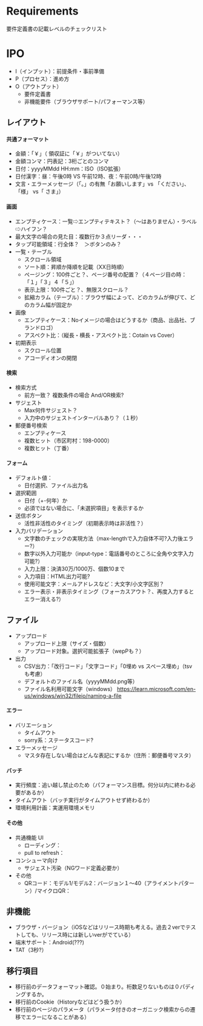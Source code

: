 # Requirements
要件定義書の記載レベルのチェックリスト

# IPO
- I（インプット）：前提条件・事前準備
- P（プロセス）：進め方
- O（アウトプット）
  - 要件定義書
  - 非機能要件（ブラウザサポート/パフォーマンス等）

## レイアウト

#### 共通フォーマット
- 金額：「￥」（ 領収証に「￥」がついてない）
- 金額コンマ：円表記：3桁ごとのコンマ
- 日付：yyyyMMdd HH:mm：ISO（ISO拡張）
- 日付漢字：昼：午後0時 VS 午前12時、夜：午前0時/午後12時
- 文言・エラーメッセージ（「。」の有無「お願いします」vs 「ください」、「様」 vs「 さま」）

#### 画面
- エンプティケース：一覧⇨エンプティテキスト？（〜はありません）・ラベル⇨ハイフン？
- 最大文字の場合の見た目：複数行か３点リーダ・・・
- タップ可能領域：行全体？　＞ボタンのみ？
- 一覧・テーブル
  - スクロール領域
  - ソート順：昇順か降順を記載（XX日時順）
  - ページング：100件ごと？、ページ番号の配置？（４ページ目の時：「１」「３」４「５」）
  - 表示上限：100件ごと？、無限スクロール？
  - 拡縮カラム（テーブル）：ブラウザ幅によって、どのカラムが伸びて、どのカラム幅が固定か
- 画像
  - エンプティケース：Noイメージの場合はどうするか（商品、出品社、ブランドロゴ）
  - アスペクト比：（縦長・横長・アスペクト比：Cotain vs Cover）
- 初期表示
  - スクロール位置
  - アコーディオンの開閉

#### 検索
- 検索方式
  - 前方一致？ 複数条件の場合 And/OR検索?
- サジェスト
  - Max何件サジェスト？
  - 入力中のサジェストインターバルあり？（１秒）
- 郵便番号検索
  - エンプティケース
  - 複数ヒット（市区町村：198-0000）
  - 複数ヒット（丁番）

#### フォーム
- デフォルト値：
  - 日付選択、ファイル出力名
- 選択範囲
  - 日付（+-何年）か
  - 必須ではない場合に、「未選択項目」を表示するか
- 送信ボタン
  - 活性非活性のタイミング（初期表示時は非活性？）
- 入力バリデーション
  - 文字数のチェックの実現方法（max-lengthで入力自体不可?入力後エラー?）
  - 数字以外入力可能か（input-type：電話番号のところに全角や文字入力可能?）
  - 入力上限：決済30万/1000万、個数10まで
  - 入力項目：HTML出力可能?
  - 使用可能文字：メールアドレスなど：大文字/小文字区別？
  - エラー表示・非表示タイミング（フォーカスアウト？、再度入力するとエラー消える?）

## ファイル
- アップロード
  - アップロード上限（サイズ・個数）
  - アップロード対象。選択可能拡張子（wepPも？）
- 出力
  - CSV出力：「改行コード」「文字コード」「0埋め vs スペース埋め」（tsvも考慮）
  - デフォルトのファイル名（yyyyMMdd.png等）
  - ファイル名利用可能文字（windows）
    https://learn.microsoft.com/en-us/windows/win32/fileio/naming-a-file

#### エラー
- バリエーション
  - タイムアウト
  - sorry系：ステータスコード?
- エラーメッセージ
  - マスタ存在しない場合はどんな表記にするか（住所：郵便番号マスタ）

#### バッチ
- 実行頻度：追い越し禁止のため（パフォーマンス目標。何分以内に終わる必要があるか）
- タイムアウト（バッチ実行がタイムアウトせず終わるか）
- 環境利用計画：実運用環境メモリ

#### その他
- 共通機能 UI
  - ローディング：
  - pull to refresh：
- コンシューマ向け
  - サジェスト汚染（NGワード定義必要か）
- その他
  - QRコード：モデル1/モデル2：バージョン１〜40（アライメントパターン）/マイクロQR：

## 非機能
- ブラウザ・バージョン（iOSなどはリリース時期も考える。過去２verでテストしても、リリース時には新しいverがでている）
- 端末サポート：Android(???)
- TAT（3秒?）

## 移行項目
- 移行前のデータフォーマット確認。０始まり。桁数足りないものは０パディングするか。
- 移行前のCookie（Historyなどはどう扱うか）
- 移行前のページのパラメータ（パラメータ付きのオーガニック検索からの遷移でエラーになることがある）